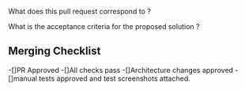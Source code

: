 What does this pull request correspond to ?

What is the acceptance criteria for the proposed solution ?

## Merging Checklist

-[]PR Approved
-[]All checks pass
-[]Architecture changes approved
-[]manual tests approved and test screenshots attached.

